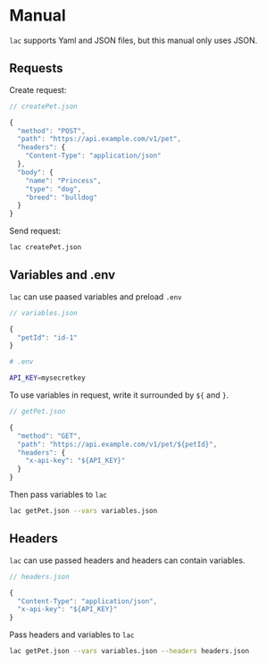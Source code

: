 # Manual

`lac` supports Yaml and JSON files, but this manual only uses JSON.

## Requests

Create request:

```javascript
// createPet.json

{
  "method": "POST",
  "path": "https://api.example.com/v1/pet",
  "headers": {
    "Content-Type": "application/json"
  },
  "body": {
    "name": "Princess",
    "type": "dog",
    "breed": "bulldog"
  }
}
```

Send request:

```sh
lac createPet.json
```

## Variables and .env

`lac` can use paased variables and preload `.env`

```javascript
// variables.json

{
  "petId": "id-1"
}
```

```sh
# .env

API_KEY=mysecretkey
```

To use variables in request, write it surrounded by `${` and `}`.

```javascript
// getPet.json

{
  "method": "GET",
  "path": "https://api.example.com/v1/pet/${petId}",
  "headers": {
    "x-api-key": "${API_KEY}"
  }
}
```

Then pass variables to `lac`

```sh
lac getPet.json --vars variables.json
```

## Headers

`lac` can use passed headers and headers can contain variables.

```javascript
// headers.json

{
  "Content-Type": "application/json",
  "x-api-key": "${API_KEY}"
}
```

Pass headers and variables to `lac`

```sh
lac getPet.json --vars variables.json --headers headers.json
```
